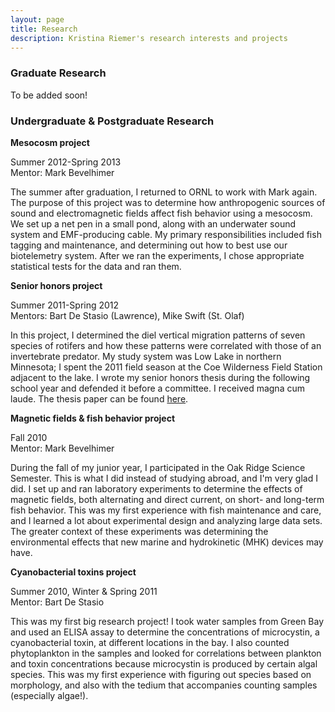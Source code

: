 ```yaml
---
layout: page
title: Research
description: Kristina Riemer's research interests and projects
---
```


### Graduate Research

To be added soon! 

### Undergraduate & Postgraduate Research

**Mesocosm project**

Summer 2012-Spring 2013  
Mentor: Mark Bevelhimer

The summer after graduation, I returned to ORNL to work with Mark again. The purpose of this project was to determine how anthropogenic sources of sound and electromagnetic fields affect fish behavior using a mesocosm. We set up a net pen in a small pond, along with an underwater sound system and EMF-producing cable. My primary responsibilities included fish tagging and maintenance, and determining out how to best use our biotelemetry system. After we ran the experiments, I chose appropriate statistical tests for the data and ran them. 

**Senior honors project**

Summer 2011-Spring 2012  
Mentors: Bart De Stasio (Lawrence), Mike Swift (St. Olaf)

In this project, I determined the diel vertical migration patterns of seven species of rotifers and how these patterns were correlated with those of an invertebrate predator. My study system was Low Lake in northern Minnesota; I spent the 2011 field season at the Coe Wilderness Field Station adjacent to the lake. I wrote my senior honors thesis during the following school year and defended it before a committee. I received magna cum laude. The thesis paper can be found [here](http://lux.lawrence.edu/luhp/16/).

**Magnetic fields & fish behavior project**

Fall 2010  
Mentor: Mark Bevelhimer

During the fall of my junior year, I participated in the Oak Ridge Science Semester. This is what I did instead of studying abroad, and I'm very glad I did. I set up and ran laboratory experiments to determine the effects of magnetic fields, both alternating and direct current, on short- and long-term fish behavior. This was my first experience with fish maintenance and care, and I learned a lot about experimental design and analyzing large data sets. The greater context of these experiments was determining the environmental effects that new marine and hydrokinetic (MHK) devices may have.

**Cyanobacterial toxins project**

Summer 2010, Winter & Spring 2011  
Mentor: Bart De Stasio

This was my first big research project! I took water samples from Green Bay and used an ELISA assay to determine the concentrations of microcystin, a cyanobacterial toxin, at different locations in the bay. I also counted phytoplankton in the samples and looked for correlations between plankton and toxin concentrations because microcystin is produced by certain algal species. This was my first experience with figuring out species based on morphology, and also with the tedium that accompanies counting samples (especially algae!). 
